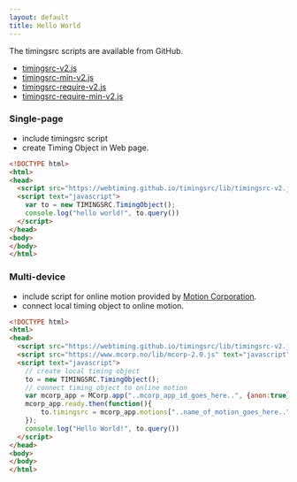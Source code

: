 ```yaml
---
layout: default
title: Hello World
---
```


The timingsrc scripts are available from GitHub.

- [timingsrc-v2.js](../lib/timingsrc-v2.js)
- [timingsrc-min-v2.js](../lib/timingsrc-min-v2.js)
- [timingsrc-require-v2.js](../lib/timingsrc-require-v2.js)
- [timingsrc-require-min-v2.js](../lib/timingsrc-require-min-v2.js)


### Single-page

- include timingsrc script
- create Timing Object in Web page.

```html
<!DOCTYPE html>
<html>
<head>
  <script src="https://webtiming.github.io/timingsrc/lib/timingsrc-v2.js" text="javascript"></script>
  <script text="javascript">
    var to = new TIMINGSRC.TimingObject();
    console.log("hello world!", to.query())
  </script>
</head>
<body>
</body>
</html>
```


### Multi-device

- include script for online motion provided by [Motion Corporation](http://motioncorporation.com).  
- connect local timing object to online motion.

```html
<!DOCTYPE html>
<html>
<head>
  <script src="https://webtiming.github.io/timingsrc/lib/timingsrc-v2.js" text="javascript"></script>
  <script src="https://www.mcorp.no/lib/mcorp-2.0.js" text="javascript"></script>
  <script text="javascript">
    // create local timing object 
    to = new TIMINGSRC.TimingObject();
    // connect timing object to online motion
    var mcorp_app = MCorp.app("..mcorp_app_id_goes_here..", {anon:true});
    mcorp_app.ready.then(function(){
    	to.timingsrc = mcorp_app.motions["..name_of_motion_goes_here.."];
    });
    console.log("Hello World!", to.query())
  </script>
</head>
<body>
</body>
</html>
```